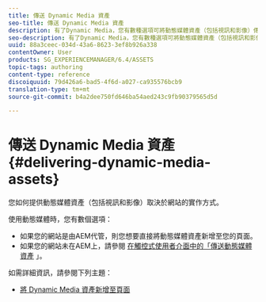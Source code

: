 ```yaml
---
title: 傳送 Dynamic Media 資產
seo-title: 傳送 Dynamic Media 資產
description: 有了Dynamic Media，您有數種選項可將動態媒體資產（包括視訊和影像）傳送至您的網站。
seo-description: 有了Dynamic Media，您有數種選項可將動態媒體資產（包括視訊和影像）傳送至您的網站。
uuid: 88a3ceec-034d-43a6-8623-3ef8b926a338
contentOwner: User
products: SG_EXPERIENCEMANAGER/6.4/ASSETS
topic-tags: authoring
content-type: reference
discoiquuid: 79d426a6-bad5-4f6d-a027-ca935576bcb9
translation-type: tm+mt
source-git-commit: b4a2dee750fd646ba54aed243c9fb90379565d5d

---
```



# 傳送 Dynamic Media 資產{#delivering-dynamic-media-assets}

您如何提供動態媒體資產（包括視訊和影像）取決於網站的實作方式。

使用動態媒體時，您有數個選項：

* 如果您的網站是由AEM代管，則您想要直接將動態媒體資產新增至您的頁面。
* 如果您的網站未在AEM上，請參閱 [在觸控式使用者介面中的「傳送動態媒體資產](/help/assets/delivering-dynamic-media-assets.md) 」。

如需詳細資訊，請參閱下列主題：

* [將 Dynamic Media 資產新增至頁面](/help/sites-classic-ui-authoring/dynamic-media-assets-adding-to-page.md)

